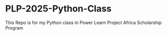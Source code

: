 # PLP-2025-Python-Class

This Repo is for my Python class in Power Learn Project Africa Scholarship Program 

